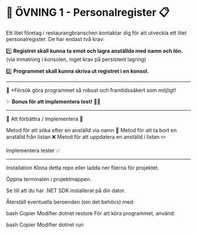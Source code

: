 # 📌 ÖVNING 1 - Personalregister 📋

Ett litet företag i restaurangbranschen kontaktar dig för att utveckla ett litet personalregister. De har endast två krav:

1️⃣ **Registret skall kunna ta emot och lagra anställda med namn och lön.** (via inmatning i konsolen, inget krav på persistent lagring)

2️⃣ **Programmet skall kunna skriva ut registret i en konsol.** 

---

🦾 *Försök göra programmet så robust och framtidssäkert som möjligt!

✨ **Bonus för att implementera test!** 🧪✅


---

📌 Att förbättra / Implementera 🔧

  Metod för att söka efter en anställd via namn 🔎
  Metod för att ta bort en anställd från listan ❌
  Metod för att uppdatera en anställd i listan ✏️

  Implementera tester ✅

-----------------------------

Installation
Klona detta repo eller ladda ner filerna för projektet.

Öppna terminalen i projektmappen.

Se till att du har .NET SDK installerat på din dator.

Återställ eventuella beroenden (om det behövs) med:

bash
Copier
Modifier
dotnet restore
För att köra programmet, använd:

bash
Copier
Modifier
dotnet run
